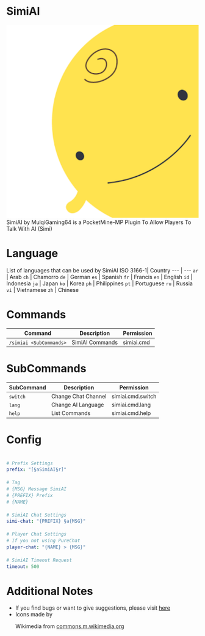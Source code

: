 # SimiAI
<img src="icon.png">
SimiAI by MulqiGaming64 is a PocketMine-MP Plugin To Allow Players To Talk With AI (Simi)

# Language

List of languages ​​that can be used by SimiAI
ISO 3166-1| Country
--- | ---
`ar` | Arab
`ch` | Chamorro
`de` | German
`es` | Spanish
`fr` | Francis
`en` | English
`id` | Indonesia
`ja` | Japan
`ko` | Korea
`ph` | Philippines
`pt` | Portuguese
`ru` | Russia
`vi` | Vietnamese
`zh` | Chinese

# Commands

Command | Description | Permission
--- | --- | ---
`/simiai <SubCommands>` | SimiAI Commands | simiai.cmd

# SubCommands

SubCommand | Description | Permission
--- | --- | ---
`switch` | Change Chat Channel | simiai.cmd.switch
`lang` | Change AI Language | simiai.cmd.lang
`help` | List Commands | simiai.cmd.help

# Config

``` YAML

# Prefix Settings
prefix: "[§aSimiAI§r]"

# Tag
# {MSG} Message SimiAI
# {PREFIX} Prefix
# {NAME}

# SimiAI Chat Settings
simi-chat: "{PREFIX} §a{MSG}"

# Player Chat Settings
# If you not using PureChat
player-chat: "{NAME} > {MSG}"

# SimiAI Timeout Request
timeout: 500
```

# Additional Notes

- If you find bugs or want to give suggestions, please visit [here](https://github.com/MulqiGaming64/SimiAI/issues)
- Icons made by <p>Wikimedia</a> from <a href="https://commons.m.wikimedia.org/">commons.m.wikimedia.org</a></p>
